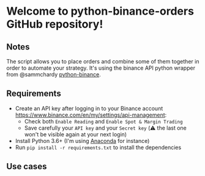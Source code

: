 # Welcome to python-binance-orders GitHub repository!
## Notes
The script allows you to place orders and combine some of them together in order to automate your strategy.
It's using the binance API python wrapper from @sammchardy [python-binance](https://github.com/sammchardy/python-binance).
## Requirements
- Create an API key after logging in to your Binance account https://www.binance.com/en/my/settings/api-management:
  - Check both `Enable Reading` and `Enable Spot & Margin Trading`
  - Save carefully your `API key` and your `Secret key` (⚠️ the last one won't be visible again at your next login)
- Install Python 3.6+ (I'm using [Anaconda](https://www.anaconda.com/) for instance)
- Run `pip install -r requirements.txt` to install the dependencies
## Use cases
